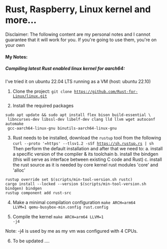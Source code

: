 # Rust, Raspberry, Linux kernel and more...

Disclaimer: The following content are my personal notes and I cannot guarantee that
it will work for you. If you're going to use them, you're on your own

#### My Notes:

##### Compiling latest Rust enabled linux kernel for aarch64:

I've tried it on ubuntu 22.04 LTS running as a VM (host: ubuntu 22.10)

1. Clone the project: 
<code>git clone https://github.com/Rust-for-Linux/linux.git</code>

2. Install the required packages

```
sudo apt update && sudo apt install flex bison build-essential \
 libncurses-dev libssl-dev libelf-dev clang lld llvm wget autoconf automake
 gcc-aarch64-linux-gnu binutils-aarch64-linux-gnu
 ```

3. Rust needs to be installed, download the <code>rustup</code> tool from the following<br>
<code>curl --proto '=https' --tlsv1.2 -sSf https://sh.rustup.rs | sh</code><br>
Then perform the default installation and after that we need to:
a. install a specific version of the compiler & its toolchain 
b. install the bindgen (this will serve as interface between existing C code and Rust)
c. install the rust source as it is needed by core kernel rust modules 'core' and 'alloc'
```
rustup override set $(scripts/min-tool-version.sh rustc)
cargo install --locked --version $(scripts/min-tool-version.sh bindgen) bindgen
rustup component add rust-src
```

4. Make a minimal compilation configuration 
 <code>make ARCH=arm64 LLVM=1 qemu-busybox-min.config rust.config</code>

5. Compile the kernel 
 <code>make ARCH=arm64 LLVM=1 -j4</code>

Note: -j4 is used by me as my vm was configured with 4 CPUs.

6. To be updated ....